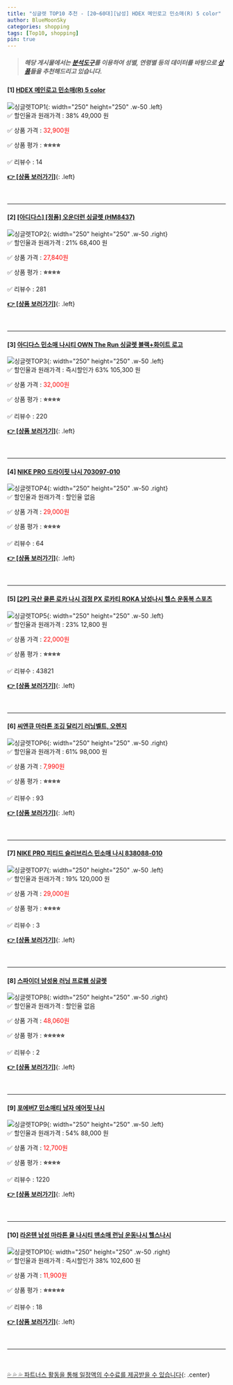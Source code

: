 ```yaml
---
title: "싱글렛 TOP10 추천 - [20~60대][남성] HDEX 메인로고 민소매(R) 5 color"
author: BlueMoonSky
categories: shopping
tags: [Top10, shopping]
pin: true
---
```


> ##### 해당 게시물에서는 [**분석도구**](https://itemscout.io/)를 이용하여 **성별**, **연령별** 등의 데이터를 바탕으로 [**상품**](https://link.coupang.com/a/baae76)들을 추천해드리고 있습니다.

#### [1] [HDEX 메인로고 민소매(R) 5 color](https://link.coupang.com/re/AFFSDP?lptag=AF5964186&subid=bluemoonsky6999&pageKey=6292961947&traceid=V0-153&itemId=12973304169&vendorItemId=80237297370)
![싱글렛TOP1](https://thumbnail6.coupangcdn.com/thumbnails/remote/230x230ex/image/vendor_inventory/906b/037acaf7fa0509af751d12d37f1b1c8d075722a370d080b863db3b2b739a.png){: width="250" height="250" .w-50 .left}
<br>
✅ 할인율과 원래가격 : 38%  49,000   원

✅ 상품 가격 : <span style="color:red"> 32,900원 </span>

✅ 상품 평가 : **⭐⭐⭐⭐**

✅ 리뷰수 : 14

[**👉  [상품 보러가기]**](https://link.coupang.com/re/AFFSDP?lptag=AF5964186&subid=bluemoonsky6999&pageKey=6292961947&traceid=V0-153&itemId=12973304169&vendorItemId=80237297370){: .left}
<br>
<br>
<br>

***

#### [2] [[아디다스] [정품] 오운더런 싱글렛 (HM8437)](https://link.coupang.com/re/AFFSDP?lptag=AF5964186&subid=bluemoonsky6999&pageKey=7460428697&traceid=V0-153&itemId=19444282501&vendorItemId=86574073127)
![싱글렛TOP2](https://thumbnail9.coupangcdn.com/thumbnails/remote/230x230ex/image/vendor_inventory/2191/71de4d7ac8190a19273dd3361972071d4561713715bd23f20124ac238755.jpg){: width="250" height="250" .w-50 .right}
<br>
✅ 할인율과 원래가격 : 21%  68,400   원

✅ 상품 가격 : <span style="color:red"> 27,840원 </span>

✅ 상품 평가 : **⭐⭐⭐⭐**

✅ 리뷰수 : 281

[**👉  [상품 보러가기]**](https://link.coupang.com/re/AFFSDP?lptag=AF5964186&subid=bluemoonsky6999&pageKey=7460428697&traceid=V0-153&itemId=19444282501&vendorItemId=86574073127){: .left}
<br>
<br>
<br>

***

#### [3] [아디다스 민소매 나시티 OWN The Run 싱글렛 블랙+화이트 로고](https://link.coupang.com/re/AFFSDP?lptag=AF5964186&subid=bluemoonsky6999&pageKey=7463214272&traceid=V0-153&itemId=19457745652&vendorItemId=86568267695)
![싱글렛TOP3](https://thumbnail9.coupangcdn.com/thumbnails/remote/230x230ex/image/vendor_inventory/cbba/0041b9520f10b18964ed7e3e1dc02701a2ef5c13e44aa0cb54cc92a4b9cd.jpg){: width="250" height="250" .w-50 .left}
<br>
✅ 할인율과 원래가격 : 즉시할인가 63%  105,300   원

✅ 상품 가격 : <span style="color:red"> 32,000원 </span>

✅ 상품 평가 : **⭐⭐⭐⭐**

✅ 리뷰수 : 220

[**👉  [상품 보러가기]**](https://link.coupang.com/re/AFFSDP?lptag=AF5964186&subid=bluemoonsky6999&pageKey=7463214272&traceid=V0-153&itemId=19457745652&vendorItemId=86568267695){: .left}
<br>
<br>
<br>

***

#### [4] [NIKE PRO 드라이핏 나시 703097-010](https://link.coupang.com/re/AFFSDP?lptag=AF5964186&subid=bluemoonsky6999&pageKey=6899280365&traceid=V0-153&itemId=16588405807&vendorItemId=83773543261)
![싱글렛TOP4](https://thumbnail9.coupangcdn.com/thumbnails/remote/230x230ex/image/vendor_inventory/dccb/a4d8349b2026a874d0f3c94f754609369b9a753be88f2b3ba75d9de175bb.jpg){: width="250" height="250" .w-50 .right}
<br>
✅ 할인율과 원래가격 : 할인율 없음

✅ 상품 가격 : <span style="color:red"> 29,000원 </span>

✅ 상품 평가 : **⭐⭐⭐⭐**

✅ 리뷰수 : 64

[**👉  [상품 보러가기]**](https://link.coupang.com/re/AFFSDP?lptag=AF5964186&subid=bluemoonsky6999&pageKey=6899280365&traceid=V0-153&itemId=16588405807&vendorItemId=83773543261){: .left}
<br>
<br>
<br>

***

#### [5] [[2P] 국산 쿨론 로카 나시 검정 PX 로카티 ROKA 남성나시 헬스 운동복 스포츠](https://link.coupang.com/re/AFFSDP?lptag=AF5964186&subid=bluemoonsky6999&pageKey=7110284395&traceid=V0-153&itemId=17773066754&vendorItemId=85008751716)
![싱글렛TOP5](https://thumbnail6.coupangcdn.com/thumbnails/remote/230x230ex/image/vendor_inventory/9274/8a467530f0d1b35d456b1e0e504b8b484a651bf78615dde1ddb69bcfc8a5.jpg){: width="250" height="250" .w-50 .left}
<br>
✅ 할인율과 원래가격 : 23%  12,800   원

✅ 상품 가격 : <span style="color:red"> 22,000원 </span>

✅ 상품 평가 : **⭐⭐⭐⭐**

✅ 리뷰수 : 43821

[**👉  [상품 보러가기]**](https://link.coupang.com/re/AFFSDP?lptag=AF5964186&subid=bluemoonsky6999&pageKey=7110284395&traceid=V0-153&itemId=17773066754&vendorItemId=85008751716){: .left}
<br>
<br>
<br>

***

#### [6] [씨앤큐 마라톤 조깅 달리기 러닝벨트, 오렌지](https://link.coupang.com/re/AFFSDP?lptag=AF5964186&subid=bluemoonsky6999&pageKey=7606105159&traceid=V0-153&itemId=20132668817&vendorItemId=87226722984)
![싱글렛TOP6](https://thumbnail7.coupangcdn.com/thumbnails/remote/230x230ex/image/vendor_inventory/6525/4dd85ddaf04f38e47a3558d69f32240f7c27182f39ecabdba0f176e8e3ac.jpg){: width="250" height="250" .w-50 .right}
<br>
✅ 할인율과 원래가격 : 61%  98,000   원

✅ 상품 가격 : <span style="color:red"> 7,990원 </span>

✅ 상품 평가 : **⭐⭐⭐⭐**

✅ 리뷰수 : 93

[**👉  [상품 보러가기]**](https://link.coupang.com/re/AFFSDP?lptag=AF5964186&subid=bluemoonsky6999&pageKey=7606105159&traceid=V0-153&itemId=20132668817&vendorItemId=87226722984){: .left}
<br>
<br>
<br>

***

#### [7] [NIKE PRO 피티드 슬리브리스 민소매 나시 838088-010](https://link.coupang.com/re/AFFSDP?lptag=AF5964186&subid=bluemoonsky6999&pageKey=6902315829&traceid=V0-153&itemId=16605224155&vendorItemId=83790084046)
![싱글렛TOP7](https://thumbnail7.coupangcdn.com/thumbnails/remote/230x230ex/image/vendor_inventory/6f1c/e8f90527dca06739a555644f0ff76a6c3f5d830da86ed53d5a54aea733ff.jpg){: width="250" height="250" .w-50 .left}
<br>
✅ 할인율과 원래가격 : 19%  120,000   원

✅ 상품 가격 : <span style="color:red"> 29,000원 </span>

✅ 상품 평가 : **⭐⭐⭐⭐**

✅ 리뷰수 : 3

[**👉  [상품 보러가기]**](https://link.coupang.com/re/AFFSDP?lptag=AF5964186&subid=bluemoonsky6999&pageKey=6902315829&traceid=V0-153&itemId=16605224155&vendorItemId=83790084046){: .left}
<br>
<br>
<br>

***

#### [8] [스파이더 남성용 러닝 프로웹 싱글렛](https://link.coupang.com/re/AFFSDP?lptag=AF5964186&subid=bluemoonsky6999&pageKey=7298162251&traceid=V0-153&itemId=18668920938&vendorItemId=85803322705)
![싱글렛TOP8](https://thumbnail8.coupangcdn.com/thumbnails/remote/230x230ex/image/retail/images/2023/04/27/12/3/fb0546d4-b262-41c4-abfe-8d27e0f58d03.jpg){: width="250" height="250" .w-50 .right}
<br>
✅ 할인율과 원래가격 : 할인율 없음

✅ 상품 가격 : <span style="color:red"> 48,060원 </span>

✅ 상품 평가 : **⭐⭐⭐⭐⭐**

✅ 리뷰수 : 2

[**👉  [상품 보러가기]**](https://link.coupang.com/re/AFFSDP?lptag=AF5964186&subid=bluemoonsky6999&pageKey=7298162251&traceid=V0-153&itemId=18668920938&vendorItemId=85803322705){: .left}
<br>
<br>
<br>

***

#### [9] [포에버7 민소매티 남자 에어핏 나시](https://link.coupang.com/re/AFFSDP?lptag=AF5964186&subid=bluemoonsky6999&pageKey=7469248246&traceid=V0-153&itemId=19486435977&vendorItemId=86596430359)
![싱글렛TOP9](https://thumbnail7.coupangcdn.com/thumbnails/remote/230x230ex/image/vendor_inventory/84c5/bd3b3941cd6a02dce0e5343e3650a804b16fe041a7b0245d20388ae879bf.png){: width="250" height="250" .w-50 .left}
<br>
✅ 할인율과 원래가격 : 54%  88,000   원

✅ 상품 가격 : <span style="color:red"> 12,700원 </span>

✅ 상품 평가 : **⭐⭐⭐⭐**

✅ 리뷰수 : 1220

[**👉  [상품 보러가기]**](https://link.coupang.com/re/AFFSDP?lptag=AF5964186&subid=bluemoonsky6999&pageKey=7469248246&traceid=V0-153&itemId=19486435977&vendorItemId=86596430359){: .left}
<br>
<br>
<br>

***

#### [10] [라온텐 남성 마라톤 쿨 나시티 맨소매 런닝 운동나시 헬스나시](https://link.coupang.com/re/AFFSDP?lptag=AF5964186&subid=bluemoonsky6999&pageKey=6417884505&traceid=V0-153&itemId=13792252240&vendorItemId=81042628086)
![싱글렛TOP10](https://thumbnail10.coupangcdn.com/thumbnails/remote/230x230ex/image/vendor_inventory/3b0b/e73642f1fbc43732ca35b23d989b3c479053bae5406e2c5dea37589f2e16.jpg){: width="250" height="250" .w-50 .right}
<br>
✅ 할인율과 원래가격 : 즉시할인가 38%  102,600   원

✅ 상품 가격 : <span style="color:red"> 11,900원 </span>

✅ 상품 평가 : **⭐⭐⭐⭐⭐**

✅ 리뷰수 : 18

[**👉  [상품 보러가기]**](https://link.coupang.com/re/AFFSDP?lptag=AF5964186&subid=bluemoonsky6999&pageKey=6417884505&traceid=V0-153&itemId=13792252240&vendorItemId=81042628086){: .left}
<br>
<br>
<br>

***
<br><br>[💦 💦 💦 파트너스 활동을 통해 일정액의 수수료를 제공받을 수 있습니다](https://link.coupang.com/a/baae76){: .center}